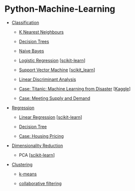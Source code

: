 # Python-Machine-Learning

*   [Classification](classification)

    *   [K Nearest Neighbours](classification/demo/k_nearest_neighbours_demo.py)
    
    *   [Decision Trees](classification/demo/class_decision_tree_demo.py)
    
    *   [Naive Bayes](classification/demo/naive_bayes_demo.py)
    
    *   [Logistic Regression](classification/demo/logistic_regression_demo.py) [[scikit-learn](classification/sk_learn_demo/logistic_regression.ipynb)]
    
    *   [Support Vector Machine](classification/demo/support_vector_machine_demo.py) [[scikit_learn](classification/sk_learn_demo/support_vector_machine.ipynb)]
    
    *   [Linear Discriminant Analysis](classification/demo/linear_discriminant_analysis_demo.py)
    
    * [Case: Titanic: Machine Learning from Disaster](classification/case/Titanic.ipynb) [[Kaggle](https://www.kaggle.com/c/titanic)]
    
    *   [Case: Meeting Supply and Demand](classification/case/medical_appointment.py)
    
    
*   [Regression](regression)

    *   [Linear Regression](regression/demo/linear_model.py) [[scikit-learn](regression/sklearn_demo/linear_regression.ipynb)]
    
    *   [Decision Tree](regression/demo/regre_decision_tree_demo.py)
    
    *   [Case: Housing Pricing](regression/case/housing_price.py)
    
*   [Dimensionality Reduction](reduction)

    *   PCA [[scikit-learn](reduction/sklearn_demo/principle_component_analysis.ipynb)]

*   [Clustering](clustering)

    *   [k-means](clustering/demo/k_means_cluster.py)
    
    *   [collaborative filtering](clustering/demo/collaborative_filtering.py)